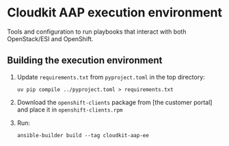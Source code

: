 # Cloudkit AAP execution environment

Tools and configuration to run playbooks that interact with both OpenStack/ESI and OpenShift.

## Building the execution environment

1. Update `requirements.txt` from `pyproject.toml` in the top directory:

    ```
    uv pip compile ../pyproject.toml > requirements.txt
    ```

1. Download the `openshift-clients` package from [the customer portal] and place it in
    `openshift-clients.rpm`

2. Run:

    ```
    ansible-builder build --tag cloudkit-aap-ee
    ```

[customer portal]: https://access.redhat.com/downloads/content/290/ver=4.18/rhel---9/4.18.7/x86_64/packages
